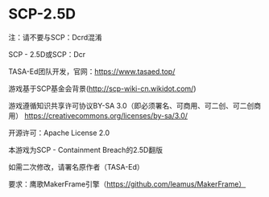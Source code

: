 # SCP-2.5D
注：请不要与SCP：Dcrd混淆

SCP - 2.5D或SCP：Dcr

TASA-Ed团队开发，官网：https://www.tasaed.top/

游戏基于SCP基金会背景(http://scp-wiki-cn.wikidot.com/)

游戏遵循知识共享许可协议BY-SA 3.0（即必须署名、可商用、可二创、可二创商用）
https://creativecommons.org/licenses/by-sa/3.0/

开源许可：Apache License 2.0

本游戏为SCP - Containment Breach的2.5D翻版

如需二次修改，请署名原作者（TASA-Ed）

要求：鹰歌MakerFrame引擎（https://github.com/leamus/MakerFrame）